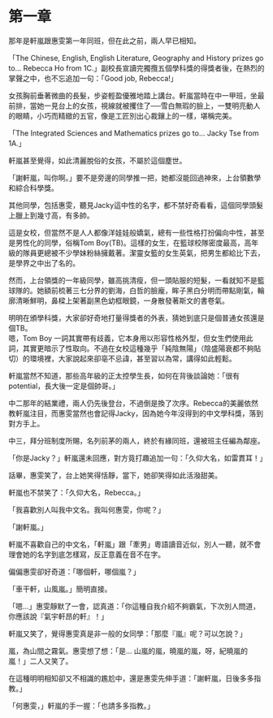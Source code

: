 # 第一章

那年是軒嵐跟惠雯第一年同班，但在此之前，兩人早已相知。

「The Chinese, English, English Literature, Geography and History prizes go to… Rebecca Ho from 1C.」副校長宣讀完獨攬五個學科獎的得獎者後，在熱烈的掌聲之中，也不忘追加一句：「Good job, Rebecca!」

女孩胸前垂著微曲的長髮，步姿輕盈優雅地踏上講台。軒嵐當時在中一甲班，坐最前排，當她一見台上的女孩，視線就被攫住了──雪白無瑕的臉上，一雙明亮動人的眼睛，小巧而精緻的五官，像是工匠別出心裁鑲上的一樣，堪稱完美。

「The Integrated Sciences and Mathematics prizes go to… Jacky Tse from 1A.」

軒嵐甚至覺得，如此清麗脫俗的女孩，不屬於這個塵世。

「謝軒嵐，叫你啊。」要不是旁邊的同學推一把，她都沒能回過神來，上台領數學和綜合科學獎。

其他同學，包括惠雯，聽見Jacky這中性的名字，都不禁好奇看看，這個同學頭髮上臘上到幾寸高，有多帥。

這是女校，但當然不是人人都像洋娃娃般嬌氣，總有一些性格打扮偏向中性，甚至是男性化的同學，俗稱Tom Boy\(TB\)。這樣的女生，在籃球校隊密度最高，高年級的隊員更總被不少學妹粉絲擁戴著。潔靈女籃的女生英氣，把男生都給比下去，是學界之中出了名的。

然而，上台領獎的一年級同學，雖高挑清瘦，但一頭貼服的短髮，一看就知不是籃球隊的。她額前梳著三七分界的劉海，白哲的臉龐，眸子黑白分明而帶點剛氣，輪廓清晰鮮明，鼻樑上架著副黑色幼框眼鏡，一身散發著斯文的書卷氣。

明明在頒學科獎，大家卻好奇地打量得獎者的外表，猜她到底只是個普通女孩還是個TB。  
嗯，Tom Boy 一詞其實帶有歧義，它本身用以形容性格外型，但女生們使用此詞，其實更暗示了性取向。不過在女校這種幾乎「純陰無陽」（陰盛陽衰都不夠貼切）的環境裡，大家說起來卻亳不忌諱，甚至習以為常，講得如此輕鬆。

軒嵐當然不知道，那些高年級的正太控學生長，如何在背後談論她：「很有potential，長大後一定是個帥哥。」

中二那年的結業禮，兩人仍先後登台，不過倒是換了次序。Rebecca的美麗依然教軒嵐注目，而惠雯當然也會記得Jacky，因為她今年沒得到的中文學科獎，落到對方手上。

中三，拜分班制度所賜，名列前茅的兩人，終於有緣同班，還被班主任編為鄰座。

「你是Jacky？」軒嵐還未回應，對方竟打趣追加一句：「久仰大名，如雷貫耳！」

話畢，惠雯笑了，台上她笑得恬靜，當下，她卻笑得如此活潑甜美。

軒嵐也不禁笑了：「久仰大名，Rebecca。」

「我喜歡別人叫我中文名。我叫何惠雯，你呢？」

「謝軒嵐。」

軒嵐不喜歡自己的中文名，「軒嵐」跟「牽男」粵語讀音近似，別人一聽，就不會理會她的名字到底怎樣寫，反正意義在音不在字。

偏偏惠雯卻好奇道：「哪個軒，哪個嵐？」

「車干軒，山風嵐。」簡明直接。

「嗯…」惠雯靜默了一會，認真道：「你這種自我介紹不夠霸氣，下次別人問道，你應該說『氣宇軒昂的軒』！」

軒嵐又笑了，覺得惠雯真是非一般的女同學：「那麼『嵐』呢？可以怎說？」

嵐，為山間之霧氣。惠雯想了想：「是… 山嵐的嵐，曉嵐的嵐，呀，紀曉嵐的嵐！」二人又笑了。

在這種明明相知卻又不相識的尷尬中，還是惠雯先伸手道：「謝軒嵐，日後多多指教。」

「何惠雯，」軒嵐的手一握：「也請多多指教。」

